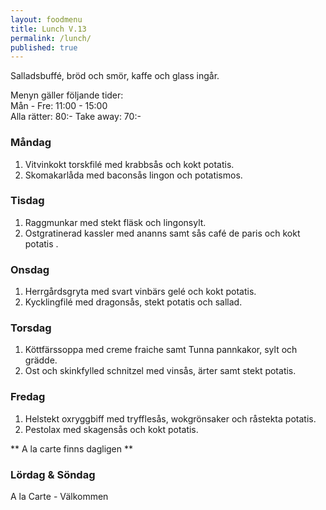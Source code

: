 ```yaml
---
layout: foodmenu
title: Lunch V.13
permalink: /lunch/
published: true
---
```

Salladsbuffé, bröd och smör, kaffe och glass ingår.

Menyn gäller följande tider:  
Mån - Fre: 11:00 - 15:00  
Alla rätter: 80:- Take away: 70:- 

### Måndag

1. Vitvinkokt torskfilé med krabbsås och kokt potatis.
2. Skomakarlåda med baconsås lingon och potatismos.

### Tisdag

1. Raggmunkar med stekt fläsk och lingonsylt.
2. Ostgratinerad kassler med ananns samt sås café de paris och kokt potatis .


### Onsdag

1. Herrgårdsgryta med svart vinbärs gelé och kokt potatis.
2. Kycklingfilé med dragonsås, stekt potatis och sallad.

### Torsdag
 
1. Köttfärssoppa med creme fraiche samt Tunna pannkakor, sylt och grädde.
2. Ost och skinkfylled schnitzel med vinsås, ärter samt stekt potatis.
 
### Fredag
 
1. Helstekt oxryggbiff med tryfflesås, wokgrönsaker och råstekta potatis.
2. Pestolax med skagensås och kokt potatis.

** A la carte finns dagligen **  

### Lördag & Söndag
A la Carte - Välkommen
